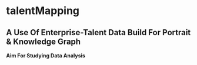 # talentMapping
A Use Of Enterprise-Talent Data Build For Portrait &amp; Knowledge Graph
---
**Aim For Studying Data Analysis**
